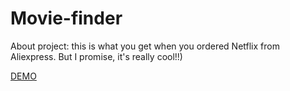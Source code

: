 # Movie-finder

About project: this is what you get when you ordered Netflix from Aliexpress. But I promise, it's really cool!!)

[DEMO](https://ErnestMk1.github.io/Movie-finder/)
